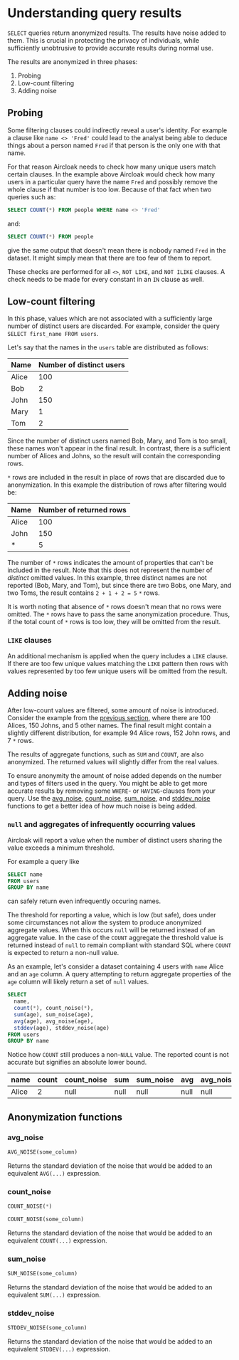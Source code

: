 # Understanding query results

`SELECT` queries return anonymized results. The results have noise added to them. This is crucial in protecting the privacy of individuals, while sufficiently unobtrusive to provide accurate results during normal use.

The results are anonymized in three phases:

1. Probing
2. Low-count filtering
3. Adding noise

## Probing

Some filtering clauses could indirectly reveal a user's identity. For example a clause like `name <> 'Fred'` could lead
to the analyst being able to deduce things about a person named `Fred` if that person is the only one with that name.

For that reason Aircloak needs to check how many unique users match certain clauses. In the example above Aircloak would
check how many users in a particular query have the name `Fred` and possibly remove the whole clause if that number is
too low. Because of that fact when two queries such as:

```sql
SELECT COUNT(*) FROM people WHERE name <> 'Fred'
```

and:

```sql
SELECT COUNT(*) FROM people
```

give the same output that doesn't mean there is nobody named `Fred` in the dataset. It might simply mean that there are too
few of them to report.

These checks are performed for all `<>`, `NOT LIKE`, and `NOT ILIKE` clauses. A check needs to be made for every constant
in an `IN` clause as well.

## Low-count filtering

In this phase, values which are not associated with a sufficiently large number of distinct users are discarded. For example, consider the query `SELECT first_name FROM users`.

Let's say that the names in the `users` table are distributed as follows:

Name   | Number of distinct users
------ | ------------------------
Alice  | 100
Bob    | 2
John   | 150
Mary   | 1
Tom    | 2

Since the number of distinct users named Bob, Mary, and Tom is too small, these names won't appear in the final result. In contrast, there is a sufficient number of Alices and Johns, so the result will contain the corresponding rows.

`*` rows are included in the result in place of rows that are discarded due to anonymization. In this example the distribution of rows after filtering would be:

Name   | Number of returned rows
------ | ------------------------
Alice  | 100
John   | 150
*      | 5

The number of `*` rows indicates the amount of properties that can't be included in the result. Note that this does not represent the number of _distinct_ omitted values. In this example, three distinct names are not reported (Bob, Mary, and Tom), but since there are two Bobs, one Mary, and two Toms, the result contains `2 + 1 + 2 = 5` `*` rows.

It is worth noting that absence of `*` rows doesn't mean that no rows were omitted. The `*` rows have to pass the same anonymization procedure. Thus, if the total count of `*` rows is too low, they will be omitted from the result.

### `LIKE` clauses

An additional mechanism is applied when the query includes a `LIKE` clause. If there are too few unique values matching the `LIKE` pattern then rows with values represented by too few unique users will be omitted from the result.

## Adding noise

After low-count values are filtered, some amount of noise is introduced. Consider the example from the [previous section](#low-count-filtering), where there are 100 Alices, 150 Johns, and 5 other names. The final result might contain a slightly different distribution, for example 94 Alice rows, 152 John rows, and 7 `*` rows.

The results of aggregate functions, such as `SUM` and `COUNT`, are also anonymized. The returned values will slightly differ from the real values.

To ensure anonymity the amount of noise added depends on the number and types of filters used in the query. You might be able to get more accurate results by removing some `WHERE`- or `HAVING`-clauses from your query. Use the [avg_noise](#avgnoise), [count_noise](#countnoise), [sum_noise](#sumnoise), and [stddev_noise](#stddevnoise) functions to get a better idea of how much noise is being added.

### `null` and aggregates of infrequently occurring values

Aircloak will report a value when the number of distinct users sharing the value exceeds a minimum threshold.

For example a query like

```SQL
SELECT name
FROM users
GROUP BY name
```

can safely return even infrequently occuring names.

The threshold for reporting a value, which is low (but safe), does under some circumstances not allow the system to produce anonymized aggregate values.
When this occurs `null` will be returned instead of an aggregate value. In the case of the `COUNT` aggregate the threshold value
is returned instead of `null` to remain compliant with standard SQL where `COUNT` is expected to return a non-null value.

As an example, let's consider a dataset containing 4 users with `name` Alice and an `age` column.
A query attempting to return aggregate properties of the `age` column will likely return a set of `null` values.

```SQL
SELECT
  name,
  count(*), count_noise(*),
  sum(age), sum_noise(age),
  avg(age), avg_noise(age),
  stddev(age), stddev_noise(age)
FROM users
GROUP BY name
```

Notice how `COUNT` still produces a non-`NULL` value. The reported count is not accurate but signifies an absolute lower
bound.

| name  | count | count_noise | sum  | sum_noise | avg  | avg_noise | stddev | stddev_noise |
|-------|-------|-------------|------|-----------|------|-----------|--------|--------------|
| Alice | 2     | null        | null | null      | null | null      | null   | null         |

## Anonymization functions

### avg_noise

```sql
AVG_NOISE(some_column)
```

Returns the standard deviation of the noise that would be added to an equivalent `AVG(...)` expression.

### count_noise

```sql
COUNT_NOISE(*)

COUNT_NOISE(some_column)
```

Returns the standard deviation of the noise that would be added to an equivalent `COUNT(...)` expression.

### sum_noise

```sql
SUM_NOISE(some_column)
```

Returns the standard deviation of the noise that would be added to an equivalent `SUM(...)` expression.

### stddev_noise

```sql
STDDEV_NOISE(some_column)
```

Returns the standard deviation of the noise that would be added to an equivalent `STDDEV(...)` expression.

